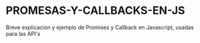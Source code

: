 # PROMESAS-Y-CALLBACKS-EN-JS
Breve explicacion y ejemplo de Promises y Callback en Javascript, usadas para las API's
